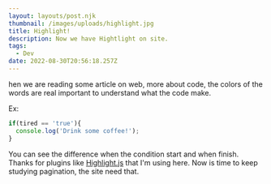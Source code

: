 ```yaml
---
layout: layouts/post.njk
thumbnail: /images/uploads/highlight.jpg
title: Highlight!
description: Now we have Hightlight on site.
tags:
  - Dev
date: 2022-08-30T20:56:18.257Z
---
```

 hen we are reading some article on web, more about code, the colors of the words are real important to understand what the code make.

Ex:

```javascript
if(tired == 'true'){
  console.log('Drink some coffee!');
}
```

You can see the difference when the condition start and when finish. Thanks for plugins like [Highlight.js](https://highlightjs.org) that I'm using here.  Now is time to keep studying pagination, the site need that.